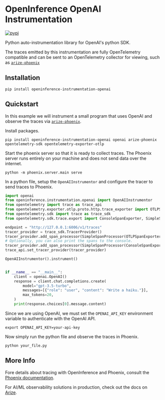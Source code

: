 # OpenInference OpenAI Instrumentation

[![pypi](https://badge.fury.io/py/openinference-instrumentation-openai.svg)](https://pypi.org/project/openinference-instrumentation-openai/)

Python auto-instrumentation library for OpenAI's python SDK.

The traces emitted by this instrumentation are fully OpenTelemetry compatible and can be sent to an OpenTelemetry collector for viewing, such as [`arize-phoenix`](https://github.com/Arize-ai/phoenix)

## Installation

```shell
pip install openinference-instrumentation-openai
```

## Quickstart

In this example we will instrument a small program that uses OpenAI and observe the traces via [`arize-phoenix`](https://github.com/Arize-ai/phoenix).

Install packages.

```shell
pip install openinference-instrumentation-openai openai arize-phoenix opentelemetry-sdk opentelemetry-exporter-otlp
```

Start the phoenix server so that it is ready to collect traces.
The Phoenix server runs entirely on your machine and does not send data over the internet.

```shell
python -m phoenix.server.main serve
```

In a python file, setup the `OpenAIInstrumentor` and configure the tracer to send traces to Phoenix.

```python
import openai
from openinference.instrumentation.openai import OpenAIInstrumentor
from opentelemetry import trace as trace_api
from opentelemetry.exporter.otlp.proto.http.trace_exporter import OTLPSpanExporter
from opentelemetry.sdk import trace as trace_sdk
from opentelemetry.sdk.trace.export import ConsoleSpanExporter, SimpleSpanProcessor

endpoint = "http://127.0.0.1:6006/v1/traces"
tracer_provider = trace_sdk.TracerProvider()
tracer_provider.add_span_processor(SimpleSpanProcessor(OTLPSpanExporter(endpoint)))
# Optionally, you can also print the spans to the console.
tracer_provider.add_span_processor(SimpleSpanProcessor(ConsoleSpanExporter()))
trace_api.set_tracer_provider(tracer_provider)

OpenAIInstrumentor().instrument()


if __name__ == "__main__":
    client = openai.OpenAI()
    response = client.chat.completions.create(
        model="gpt-3.5-turbo",
        messages=[{"role": "user", "content": "Write a haiku."}],
        max_tokens=20,
    )
    print(response.choices[0].message.content)

```

Since we are using OpenAI, we must set the `OPENAI_API_KEY` environment variable to authenticate with the OpenAI API.

```shell
export OPENAI_API_KEY=your-api-key
```

Now simply run the python file and observe the traces in Phoenix.

```shell
python your_file.py
```

## More Info

Fore details about tracing with OpenInference and Phoenix, consult the [Phoenix documentation](https://docs.arize.com/phoenix).

For AI/ML observability solutions in production, check out the docs on [Arize](https://docs.arize.com/arize).
